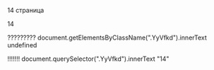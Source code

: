 14 страница

<td class="YyVfkd"><span class="SJajHc" style="background:url(/images/nav_logo299.webp) no-repeat;background-position:-53px 0;width:20px"></span>14</td>

?????????
document.getElementsByClassName(".YyVfkd").innerText
undefined

!!!!!!!
document.querySelector(".YyVfkd").innerText
"14"